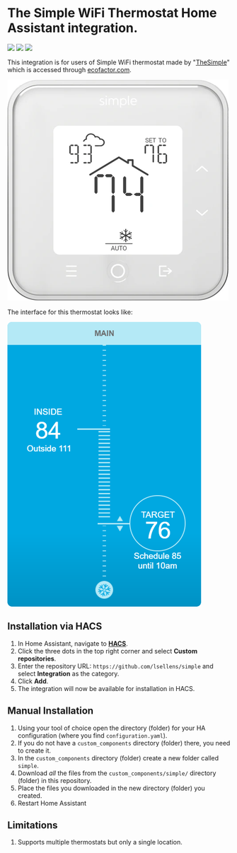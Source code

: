 # The Simple WiFi Thermostat Home Assistant integration.
[![](https://img.shields.io/github/release/lsellens/simple/all.svg?style=for-the-badge)](https://github.com/lsellens/simple/releases)
[![](https://img.shields.io/github/license/lsellens/simple?style=for-the-badge)](LICENSE)
[![](https://img.shields.io/badge/MAINTAINER-%40lsellens-red?style=for-the-badge)](https://github.com/lsellens)

This integration is for users of Simple WiFi thermostat made by "[TheSimple](https://thesimple.com/)" which is accessed through [ecofactor.com](https://www.ecofactor.com).

![Simple Thermostat White](images/s100_white.png)

The interface for this thermostat looks like:

![Example of simple Thermostat interface](images/interface-example.png)

## Installation via HACS

1. In Home Assistant, navigate to [**HACS**](https://www.hacs.xyz/docs/use/download/download/).
2. Click the three dots in the top right corner and select **Custom repositories**.
3. Enter the repository URL: `https://github.com/lsellens/simple` and select **Integration** as the category.
4. Click **Add**.
5. The integration will now be available for installation in HACS.

## Manual Installation

1. Using your tool of choice open the directory (folder) for your HA configuration (where you find `configuration.yaml`).
2. If you do not have a `custom_components` directory (folder) there, you need to create it.
3. In the `custom_components` directory (folder) create a new folder called `simple`.
4. Download _all_ the files from the `custom_components/simple/` directory (folder) in this repository.
5. Place the files you downloaded in the new directory (folder) you created.
6. Restart Home Assistant

## Limitations

1. Supports multiple thermostats but only a single location.
